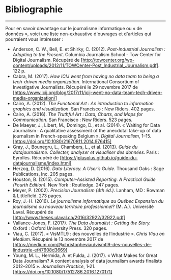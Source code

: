 # Bibliographie

-----

Pour en savoir davantage sur le journalisme informatique ou «&nbsp;de données&nbsp;», voici une liste non-exhaustive d'ouvrages et d'articles qui pourraient vous intéresser&nbsp;:

* Anderson, C. W., Bell, E. et Shirky, C. (2012). *Post-Industrial Journalism&nbsp;: Adapting to the Present*. Columbia Journalism School - Tow Center for Digital Journalism. Récupéré de [http://towcenter.org/wp-content/uploads/2012/11/TOWCenter-Post_Industrial_Journalism.pdf]. 122 p.
* Cabra, M. (2017). *How ICIJ went from having no data team to being a tech-driven media organization*. International Consortium of Investigative Journalists. Récupéré le 29 novembre 2017 de [https://www.icij.org/blog/2017/11/icij-went-no-data-team-tech-driven-media-organization/]
* Cairo, A. (2012). *The Functional Art&nbsp;: An introduction to information graphics and visualization*. San Francisco&nbsp;: New Riders. 402 pages.
* Cairo, A. (2016). *The Truthful Art&nbsp;: Data, Charts, and Maps for Communication*. San Francisco&nbsp;: New Riders. 523 pages.
* De Maeyer, J., Libert, M., Domingo, D., et al. (2014). «&nbsp;Waiting for Data Journalism&nbsp;: A qualitative assessment of the anecdotal take-up of data journalism in French-speaking Belgium&nbsp;». *Digital Journalism*, 1–15. [https://doi.org/10.1080/21670811.2014.976415]
* Gray, J., Bounegru, L., Chambers, L., et al. (2013). *Guide du datajournalisme. Collecter, analyser et visualiser des données*. Paris : Eyrolles. Récupéré de [https://jplusplus.github.io/guide-du-datajournalisme/index.html]
* Herzog, D. (2016). *Data Literacy. A User’s Guide*. Thousand Oaks&nbsp;: Sage Publications, Inc. 205 pages.
* Houston, B. (2015). *Computer-Assisted Reporting. A Practical Guide (Fourth Edition)*. New York : Routledge. 247 pages.
* Meyer, P. (2002). *Precision Journalism (4th éd.)*. Lanham, MD&nbsp;: Rowman & Littlefield. 273 pages.
* Roy, J.-H. (2016). *Le journalisme informatique au Québec Expansion du journalisme ou nouveau territoire professionnel?* (M. A.). Université Laval. Récupéré de [http://www.theses.ulaval.ca/2016/32922/32922.pdf]
* Vallance-Jones, F. (2017). *The Data Journalist&nbsp;: Getting the Story.* Oxford : Oxford University Press. 320 pages.
* Viau, C. (2017). «&nbsp;VisMTL9&nbsp;: des nouvelles de l’industrie&nbsp;». *Chris Viau on Medium*. Récupéré le 13 novembre 2017 de [https://medium.com/@christopheviau/vismtl9-des-nouvelles-de-lindustrie-ef47608d3669]
* Young, M. L., Hermida, A. et Fulda, J. (2017). «&nbsp;What Makes for Great Data Journalism? A content analysis of data journalism awards finalists 2012–2015&nbsp;». *Journalism Practice*, 1‑21. [https://doi.org/10.1080/17512786.2016.1270171]
